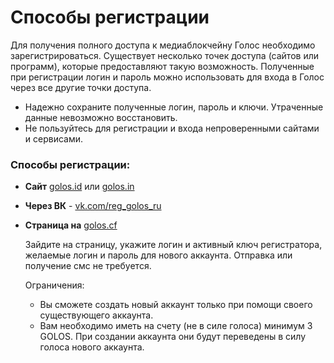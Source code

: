# Способы регистрации

Для получения полного доступа к медиаблокчейну Голос необходимо зарегистрироваться. Существует несколько точек доступа \(сайтов или программ\), которые предоставляют такую возможность. Полученные при регистрации логин и пароль можно использовать для входа в Голос через все другие точки доступа.

* Надежно сохраните полученные логин, пароль и ключи. Утраченные данные невозможно восстановить.
* Не пользуйтесь для регистрации и входа непроверенными сайтами и сервисами. 

### Способы регистрации:

* **Сайт** [golos.id](https://golos.id) или [golos.in](https://golos.in)
* **Через ВК** - [vk.com/reg\_golos\_ru](https://vk.com/reg_golos_ru) 
* **Страница на** [golos.cf](https://golos.cf/reg/)

  Зайдите на страницу, укажите логин и активный ключ регистратора, желаемые логин и пароль для нового аккаунта. Отправка или получение смс не требуется.

  Ограничения:

  * Вы сможете создать новый аккаунт только при помощи своего существующего аккаунта. 
  * Вам необходимо иметь на счету \(не в силе голоса\) минимум 3 GOLOS. При создании аккаунта они будут переведены в силу голоса нового аккаунта.

